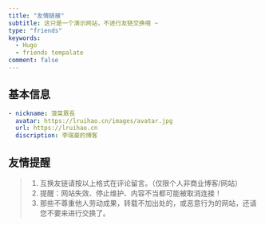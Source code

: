 ```yaml
---
title: "友情链接"
subtitle: 这只是一个演示网站，不进行友链交换哦 ~
type: "friends"
keywords: 
  - Hugo
  - friends tempalate
comment: false
---
```


## 基本信息
```yaml
- nickname: 菠菜眾長
  avatar: https://lruihao.cn/images/avatar.jpg
  url: https://lruihao.cn
  discription: 李瑞豪的博客
```

## 友情提醒
> 1. 互换友链请按以上格式在评论留言。（仅限个人非商业博客/网站）
> 2. 提醒：网站失效、停止维护、内容不当都可能被取消连接！
> 3. 那些不尊重他人劳动成果，转载不加出处的，或恶意行为的网站，还请您不要来进行交换了。
